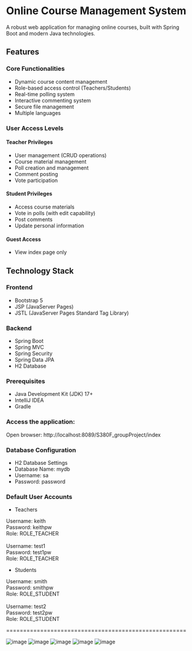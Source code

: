 # Online Course Management System

A robust web application for managing online courses, built with Spring Boot and modern Java technologies.

## Features

### Core Functionalities
- Dynamic course content management
- Role-based access control (Teachers/Students)
- Real-time polling system
- Interactive commenting system
- Secure file management
- Multiple languages 

### User Access Levels

#### Teacher Privileges
- User management (CRUD operations)
- Course material management
- Poll creation and management 
- Comment posting
- Vote participation

#### Student Privileges
- Access course materials
- Vote in polls (with edit capability)
- Post comments
- Update personal information

#### Guest Access
- View index page only

## Technology Stack

### Frontend
- Bootstrap 5
- JSP (JavaServer Pages)
- JSTL (JavaServer Pages Standard Tag Library)

### Backend
- Spring Boot
- Spring MVC
- Spring Security
- Spring Data JPA
- H2 Database


### Prerequisites
- Java Development Kit (JDK) 17+
- IntelliJ IDEA
- Gradle

### Access the application:
Open browser: http://localhost:8089/S380F_groupProject/index

### Database Configuration
- H2 Database Settings
- Database Name: mydb
- Username: sa
- Password: password


### Default User Accounts
- Teachers</br>

Username: keith</br>
Password: keithpw</br>
Role: ROLE_TEACHER
</br></br>
Username: test1</br>
Password: test1pw</br>
Role: ROLE_TEACHER


- Students</br>

Username: smith</br>
Password: smithpw</br>
Role: ROLE_STUDENT
</br></br>
Username: test2</br>
Password: test2pw</br>
Role: ROLE_STUDENT

=====================================================

![image](https://github.com/user-attachments/assets/7b54829b-bdd3-49f2-80ba-b10c58ffef23)
![image](https://github.com/user-attachments/assets/a30bd096-927e-486c-b8f2-b1b1023ac2c1)
![image](https://github.com/user-attachments/assets/fbecbbc4-25df-4b40-8da6-733a8d222fcc)
![image](https://github.com/user-attachments/assets/ddaeda2b-faac-4baf-907e-895c6bc3f21e)
![image](https://github.com/user-attachments/assets/9cac072d-fe3c-4f11-8b8f-e0fc3f46a798)






